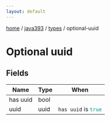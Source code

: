 ```yaml
---
layout: default
---
```


[home](/)  /  [java393](/protocol/java393)  /  [types](/protocol/java393/types)  /  optional-uuid

# Optional uuid

## Fields

Name | Type | When
---|---|:---:
has uuid | bool | 
uuid | uuid | <code>has uuid</code> is <code><span style="color:#009688">true</span></code>
